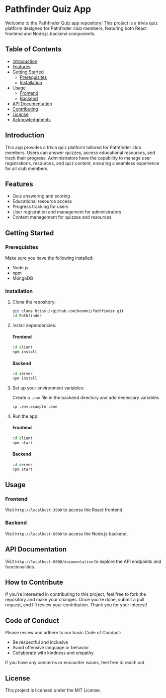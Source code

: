 # Pathfinder Quiz App

Welcome to the Pathfinder Quiz app repository! This project is a trivia quiz platform designed for Pathfinder club members, featuring both React frontend and Node.js backend components.

## Table of Contents

- [Introduction](#introduction)
- [Features](#features)
- [Getting Started](#getting-started)
  - [Prerequisites](#prerequisites)
  - [Installation](#installation)
- [Usage](#usage)
  - [Frontend](#frontend)
  - [Backend](#backend)
- [API Documentation](#api-documentation)
- [Contributing](#contributing)
- [License](#license)
- [Acknowledgments](#acknowledgments)

## Introduction

This app provides a trivia quiz platform tailored for Pathfinder club members. Users can answer quizzes, access educational resources, and track their progress. Administrators have the capability to manage user registrations, resources, and quiz content, ensuring a seamless experience for all club members.

## Features

- Quiz answering and scoring
- Educational resource access
- Progress tracking for users
- User registration and management for administrators
- Content management for quizzes and resources

## Getting Started

### Prerequisites

Make sure you have the following installed:

- Node.js
- npm
- MongoDB

### Installation

1. Clone the repository:

    ```bash
    git clone https://github.com/boomni/Pathfinder.git
    cd Pathfinder
    ```

2. Install dependencies:

    #### Frontend
    ```bash
    cd client
    npm install
    ```

    #### Backend
    ```bash
    cd server
    npm install
    ```

3. Set up your environment variables:

    Create a `.env` file in the backend directory and add necessary variables

    ```bash
    cp .env.example .env
    ```

4. Run the app:

    #### Frontend
    ```bash
    cd client
    npm start
    ```

    #### Backend
    ```bash
    cd server
    npm start
    ```

## Usage

### Frontend

Visit `http://localhost:3000` to access the React frontend.

### Backend

Visit `http://localhost:8000` to access the Node.js backend.

## API Documentation

Visit `http://localhost:8000/documentation` to explore the API endpoints and functionalities.

<!--
## Contributing

If you'd like to contribute, please follow our [Contribution Guidelines](CONTRIBUTING.md).
-->
## How to Contribute

If you're interested in contributing to this project, feel free to fork the repository and make your changes. Once you're done, submit a pull request, and I'll review your contribution. Thank you for your interest!

## Code of Conduct

Please review and adhere to our basic Code of Conduct:

- Be respectful and inclusive
- Avoid offensive language or behavior
- Collaborate with kindness and empathy

If you have any concerns or encounter issues, feel free to reach out.

## License

This project is licensed under the MIT License.

<!--
## Acknowledgments

- Special thanks to [contributors](https://github.com/boomni/Pathfinder/graphs/contributors) who have participated in this project.
- Inspired by the Pathfinder club community.
-->